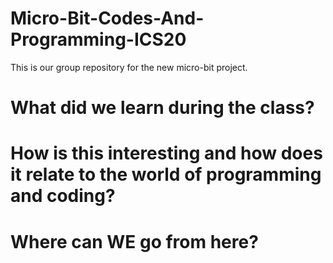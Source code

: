 # Micro-Bit-Codes-And-Programming-ICS20
This is our group repository for the new micro-bit project.

<h1> What did we learn during the class?


<h1> How is this interesting and how does it relate to the world of programming and coding?


<h1> Where can WE go from here?

